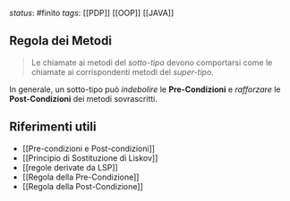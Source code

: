*status*: #finito
*tags*: [[PDP]] [[OOP]] [[JAVA]]

## Regola dei Metodi

> Le chiamate ai metodi del _sotto-tipo_ devono comportarsi come le chiamate ai corrispondenti metodi del _super-tipo_.

In generale, un sotto-tipo può _indebolire_ le **Pre-Condizioni** e _rafforzare_ le **Post-Condizioni** dei metodi sovrascritti.

## Riferimenti utili

* [[Pre-condizioni e Post-condizioni]]
* [[Principio di Sostituzione di Liskov]]
* [[regole derivate da LSP]]
* [[Regola della Pre-Condizione]]
* [[Regola della Post-Condizione]]